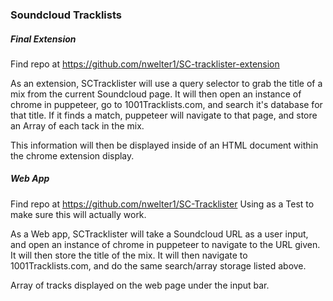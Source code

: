 ### Soundcloud Tracklists
##### Final Extension
Find repo at https://github.com/nwelter1/SC-tracklister-extension

As an extension, SCTracklister will use a query selector to grab the title of a mix from the current Soundcloud page. It will then open an instance of chrome in puppeteer, go to 1001Tracklists.com, and search it's database for that title. If it finds a match, puppeteer will navigate to that page, and store an Array of each tack in the mix.

This information will then be displayed inside of an HTML document within the chrome extension display. 

##### Web App
Find repo at https://github.com/nwelter1/SC-Tracklister
Using as a Test to make sure this will actually work.

As a Web app, SCTracklister will take a Soundcloud URL as a user input, and open an instance of chrome in puppeteer to navigate to the URL given. It will then store the title of the mix. It will then navigate to 1001Tracklists.com, and do the same search/array storage listed above.

Array of tracks displayed on the web page under the input bar.
